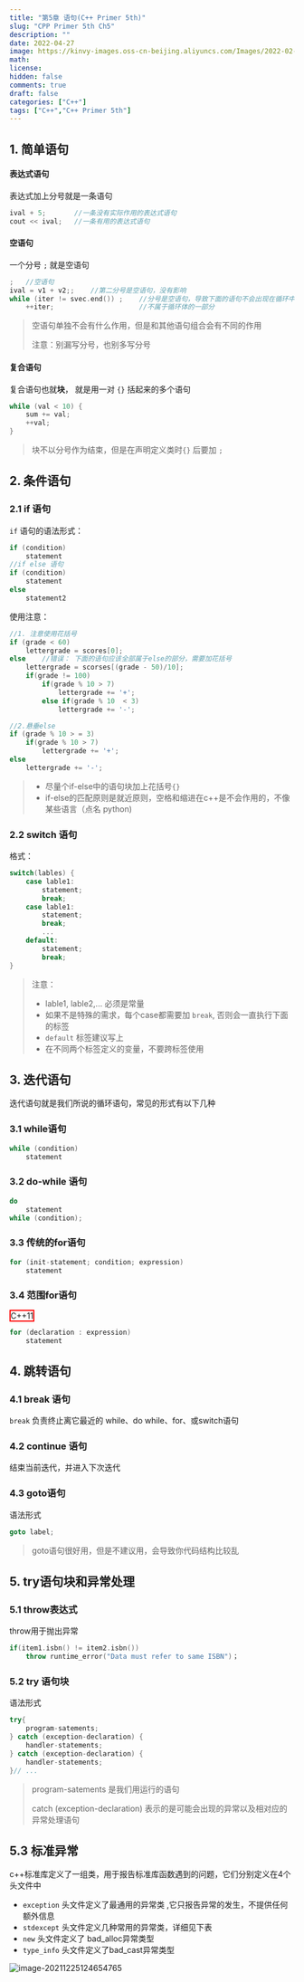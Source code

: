 ```yaml
---
title: "第5章 语句(C++ Primer 5th)"
slug: "CPP Primer 5th Ch5"
description: ""
date: 2022-04-27
image: https://kinvy-images.oss-cn-beijing.aliyuncs.com/Images/2022-02-21.jpg
math: 
license: 
hidden: false
comments: true
draft: false	
categories: ["C++"]
tags: ["C++","C++ Primer 5th"]
---
```




## 1. 简单语句

#### 表达式语句

表达式加上分号就是一条语句

```cpp
ival + 5;		//一条没有实际作用的表达式语句
cout << ival;	//一条有用的表达式语句
```



#### 空语句

一个分号 `;` 就是空语句

```cpp
;	//空语句
ival = v1 + v2;;	//第二分号是空语句，没有影响
while (iter != svec.end()) ;	//分号是空语句，导致下面的语句不会出现在循环中执行
	++iter;						//不属于循环体的一部分
```



> 空语句单独不会有什么作用，但是和其他语句组合会有不同的作用
>
> 注意：别漏写分号，也别多写分号





#### 复合语句

复合语句也就**块**， 就是用一对 `{}` 括起来的多个语句

```cpp
while (val < 10) {
    sum += val;
    ++val;
}
```

> 块不以分号作为结束，但是在声明定义类时`{}` 后要加 `;`





## 2. 条件语句

### 2.1 if 语句

`if` 语句的语法形式：

```cpp
if (condition)
    statement
//if else 语句
if (condition)
    statement
else
    statement2
```



使用注意：

```cpp
//1. 注意使用花括号
if (grade < 60)
    lettergrade = scores[0];
else	//错误： 下面的语句应该全部属于else的部分，需要加花括号
    lettergrade = scorses[(grade - 50)/10];
	if(grade != 100)
        if(grade % 10 > 7)
            lettergrade += '+';
		else if(grade % 10  < 3)
            lettergrade += '-';

//2.悬垂else
if (grade % 10 > = 3)
    if(grade % 10 > 7)
        lettergrade += '+';
else
    lettergrade += '-';

```



> - 尽量个if-else中的语句块加上花括号`{}`
> - if-else的匹配原则是就近原则，空格和缩进在c++是不会作用的，不像某些语言（点名 python)



### 2.2 switch 语句

格式：

```cpp
switch(lables) {
    case lable1:
        statement;
        break;
    case lable1:
        statement;
        break;
        ...
    default:
        statement;
        break;
}
```



> 注意：
>
> - lable1, lable2,... 必须是常量
> - 如果不是特殊的需求，每个case都需要加 `break`, 否则会一直执行下面的标签
> - `default` 标签建议写上
> - 在不同两个标签定义的变量，不要跨标签使用





## 3. 迭代语句

迭代语句就是我们所说的循环语句，常见的形式有以下几种



### 3.1 while语句

```cpp
while (condition)
    statement
```



### 3.2 do-while 语句

```cpp
do
    statement
while (condition);
```



### 3.3 传统的for语句

```cpp
for (init-statement; condition; expression)
    statement
```



### 3.4 范围for语句

<span style="border:2px solid Red">C++11</span> 

```cpp
for (declaration : expression)
    statement
```



## 4. 跳转语句

### 4.1 break 语句

`break` 负责终止离它最近的 while、do while、for、或switch语句



### 4.2 continue 语句

结束当前迭代，并进入下次迭代



### 4.3 goto语句

语法形式

```cpp
goto label;
```



> goto语句很好用，但是不建议用，会导致你代码结构比较乱







## 5. try语句块和异常处理



### 5.1 throw表达式

throw用于抛出异常

```cpp
if(item1.isbn() != item2.isbn())
    throw runtime_error("Data must refer to same ISBN")；
```



### 5.2 try 语句块

语法形式

```cpp
try{
    program-satements;
} catch (exception-declaration) {
    handler-statements;
} catch (exception-declaration) {
    handler-statements;
}// ...
```



>  program-satements 是我们用运行的语句
>
> catch (exception-declaration) 表示的是可能会出现的异常以及相对应的异常处理语句



## 5.3 标准异常

c++标准库定义了一组类，用于报告标准库函数遇到的问题，它们分别定义在4个头文件中

- `exception` 头文件定义了最通用的异常类 ,它只报告异常的发生，不提供任何额外信息
- `stdexcept` 头文件定义几种常用的异常类，详细见下表
- `new` 头文件定义了 bad_alloc异常类型
- `type_info` 头文件定义了bad_cast异常类型

![image-20211225124654765](https://kinvy-images.oss-cn-beijing.aliyuncs.com/Images/image-20211225124654765.png)